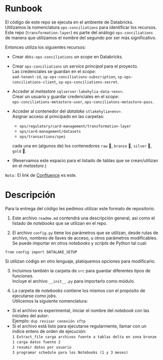 # Runbook 
  
El código de este repo se ejecuta en el ambiente de Databricks.   
Utilizamos la nomenclatura `ops-conciliations` para identificar los recursos.  
Este repo (`transformation-layer`) es parte del análogo `ops-conciliations` de manera 
que utilizamos el nombre del segundo por ser más significativo.  

Entonces utiliza los siguientes recursos: 
* Crear `dbks-ops-conciliations` un _scope_ en Databricks.   

* Crear `ops-conciliations` un _service principal_ para el proyecto.  
  Las credenciales se guardan en el _scope_:  
  `aad-tenant-id`, `sp-ops-conciliations-subscription`, `sp-ops-conciliations-client`, `sp-ops-conciliations-secret`.  

* Acceder al _metastore_ `sqlserver-lakehylia-data-<env>`.  
  Crear un usuario y guardar credenciales en el _scope_:  
  `ops-conciliations-metastore-user`, `ops-conciliatons-metastore-pass`.  

* Acceder al contenedor del _datalake_ `stlakehylia<env>`.  
  Asignar acceso al principado en las carpetas:  
  - `ops/regulatory/card-management/transformation-layer`   
  - `ops/card-management/datasets`   
  - `ops/transactions/spei`   

  cada una en (algunos de) los contenedores `raw` 🥩, `bronze` 🥉, `silver` 🥈, `gold` 🥇.  

* (Reservamos este espacio para el listado de tablas que se crean/utilizan en el _metastore_.)  


`Nota:` El link de [Confluence][runbook] es este.  


# Descripción  

Para la entrega del código les pedimos utilizar este formato de repositorio.  

1. Este archivo `readme.md` contendrá una descripción general, así como el listado de _notebooks_ que se utilizan en el repo.  

2. El archivo `config.py` tiene los parámetros que se utilizan, desde rutas de archivo, nombres de llaves de acceso, u otros parámetros modificables.   
  Se puede importar en otros _notebooks_ y _scripts_ de Python tal cual:  
  ```  
  from config import DATALAKE_SETUP  
  ```  
  Si utilizan código en otro lenguaje, platiquemos opciones para modificarlo.  

3. Incluimos también la carpeta de `src` para guardar diferentes tipos de funciones.  
  Incluye el archivo `__init__.py` para importarlo como módulo.  
  
4. La carpeta de _notebooks_ contiene los mismos con el propósito de ejecutarse como _jobs_.   
  Utilicemos la siguiente nomenclatura:  
  - Si el archivo es experimental, iniciar el nombre del _notebook_ con las iniciales del autor:   
    Ejemplo: `dvp revisar conexión sftp`  
  - Si el archivo está listo para ejecutarse regularmente, llamar con un índice entero de orden de ejecución:  
    `1 Extract_file carga archivos fuente a tablas delta en zona bronze`  
    `1 carga datos fuente 2`  
    `2 resumir datos por usuario`   
    `3 programar schedule para los Notebooks (1 y 3 meses)`
    
    
[runbook]: https://bineo.atlassian.net/wiki/spaces/~6282a2fbd9ddcc006e9c3438/pages/1725595654/Conciliaciones+-+runbook
